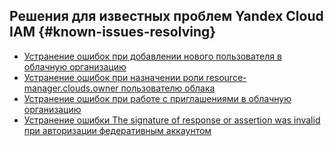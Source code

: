 ## Решения для известных проблем Yandex Cloud IAM {#known-issues-resolving}

* [Устранение ошибок при добавлении нового пользователя в облачную организацию](permission-denied-error-when-addng-new-user-to-organisation.md)
* [Устранение ошибок при назначении роли resource-manager.clouds.owner пользователю облака](resource-manager_clouds_owner-is-only-applicable-to-resources-of-type-resource-manager_cloud.md)
* [Устранение ошибок при работе с приглашениями в облачную организацию](error-when-users-accepts-invite-to-organisation.md)
* [Устранение ошибки The signature of response or assertion was invalid при авторизации федеративным аккаунтом](error-the-signature-of-response-or-assertion-was-invalid-when-using-federatadion-login.md)